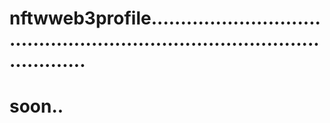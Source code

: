 # nftwweb3profile...............................................................................................
# soon..
